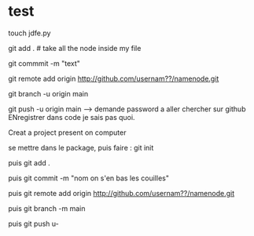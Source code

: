 # test

touch jdfe.py 

git add . # take all the node inside my file 

git commmit -m "text"

git remote add origin http://github.com/usernam??/namenode.git

git branch -u origin main 

git push -u origin main  --> demande password a aller chercher sur github 
                              ENregistrer dans code je sais pas quoi.



Creat a project present on computer

se mettre dans le package, puis faire : git init 

puis git add . 

puis git commit -m "nom on s'en bas les couilles"

puis git remote add origin http://github.com/usernam??/namenode.git

puis git branch -m main 

puis git push u- 




